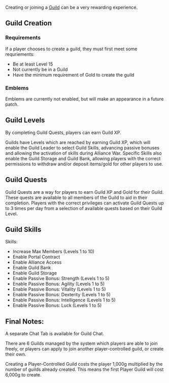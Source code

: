 Creating or joining a [Guild](https://eternal-damnation.com/guild.php) can be a very rewarding experience.

## Guild Creation

### Requirements
If a player chooses to create a guild, they must first meet some requriements:

- Be at least Level 15
- Not currently be in a Guild
- Have the minimum requirement of Gold to create the guild

### Emblems
Emblems are currently not enabled, but will make an appearance in a future patch.


## Guild Levels
By completing Guild Quests, players can earn Guild XP.

Guilds have Levels which are reached by earning Guild XP, which will enable the Guild Leader to select Guild Skills, advancing passive bonuses and allowing the activation of skills during Alliance War. Specific Skills also enable the Guild Storage and Guild Bank, allowing players with the correct permissions to withdraw and/or deposit items/gold for other players to use.


## Guild Quests
Guild Quests are a way for players to earn Guild XP and Gold for their Guild. These quests are available to all members of the Guild to aid in their completion. Players with the correct privileges can activate Guild Quests up to 3 times per day from a selection of available quests based on their Guild Level.


## Guild Skills
Skills:

- Increase Max Members (Levels 1 to 10)
- Enable Portal Contract
- Enable Alliance Access
- Enable Guild Bank
- Enable Guild Storage
- Enable Passive Bonus: Strength (Levels 1 to 5)
- Enable Passive Bonus: Agility (Levels 1 to 5)
- Enable Passive Bonus: Vitality (Levels 1 to 5)
- Enable Passive Bonus: Dexterity (Levels 1 to 5)
- Enable Passive Bonus: Intelligence (Levels 1 to 5)
- Enable Passive Bonus: Luck (Levels 1 to 5)


## Final Notes:
A separate Chat Tab is available for Guild Chat.

There are 6 Guilds managed by the system which players are able to join freely, or players can apply to join another player-controlled guild, or create their own.

Creating a Player-Controlled Guild costs the player 1,000g multiplied by the number of guilds already created. This means the first Player Guild will cost 6,000g to create.
